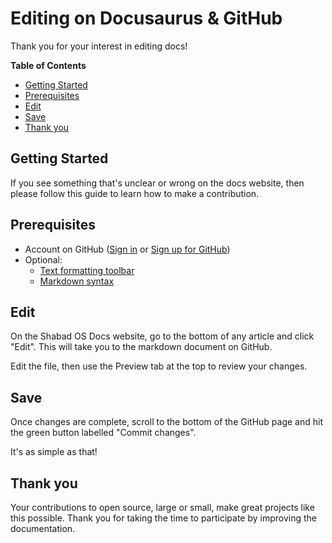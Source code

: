 # Editing on Docusaurus & GitHub

Thank you for your interest in editing docs!

**Table of Contents**

- [Getting Started](#getting-started)
- [Prerequisites](#prerequisites)
- [Edit](#edit)
- [Save](#save)
- [Thank you](#thank-you)

## Getting Started

If you see something that's unclear or wrong on the docs website, then please follow this guide to learn how to make a contribution.

## Prerequisites

- Account on GitHub ([Sign in](https://github.com/login) or [Sign up for GitHub](https://github.com/join?ref_cta=Sign+up&ref_loc=header+logged+out&ref_page=%2F&source=header-home))
- Optional:
  - [Text formatting toolbar](https://docs.github.com/en/free-pro-team@latest/github/writing-on-github/about-writing-and-formatting-on-github#text-formatting-toolbar)
  - [Markdown syntax](https://docs.github.com/en/free-pro-team@latest/github/writing-on-github/basic-writing-and-formatting-syntax)

## Edit

On the Shabad OS Docs website, go to the bottom of any article and click "Edit". This will take you to the markdown document on GitHub.

Edit the file, then use the Preview tab at the top to review your changes.

## Save

Once changes are complete, scroll to the bottom of the GitHub page and hit the green button labelled "Commit changes".

It's as simple as that!

## Thank you

Your contributions to open source, large or small, make great projects like this possible. Thank you for taking the time to participate by improving the documentation.
